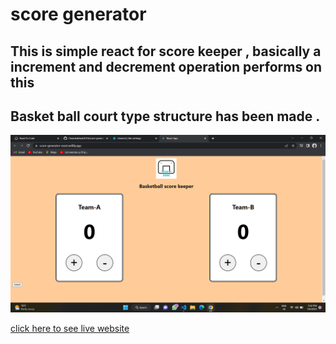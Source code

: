 # score generator 
## This is simple react for score keeper , basically a increment and decrement operation performs on this

## Basket ball court type structure has been made .


![live preview](./screenshot/live-preview.png)

[click here to see live website](https://score-generator-react.netlify.app/)